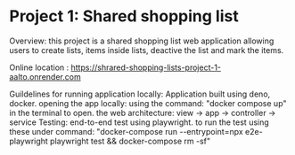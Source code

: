 # Project 1: Shared shopping list

Overview: this project is a shared shopping list web application allowing users to create lists, items inside lists, deactive the list and mark the items.

Online location : https://shrared-shopping-lists-project-1-aalto.onrender.com

Guildelines for running application locally:
Application built using deno, docker. opening the app locally: using the command: "docker compose up" in the terminal to open.
the web architecture: view -> app -> controller -> service
Testing: end-to-end test using playwright. to run the test using these under command:
"docker-compose run --entrypoint=npx e2e-playwright playwright test && docker-compose rm -sf"